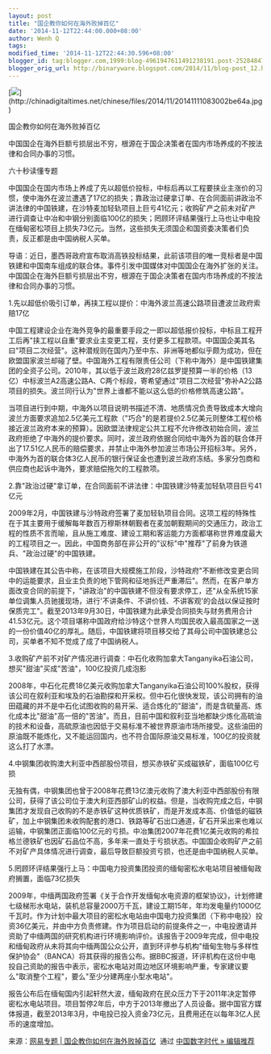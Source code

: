 ```yaml
---
layout: post
title: "国企教你如何在海外败掉百亿"
date: '2014-11-12T22:44:00.000+08:00'
author: Wenh Q
tags:
modified_time: '2014-11-12T22:44:30.596+08:00'
blogger_id: tag:blogger.com,1999:blog-4961947611491238191.post-2528484794513544184
blogger_orig_url: http://binaryware.blogspot.com/2014/11/blog-post_12.html
---
```


[![](https://images-blogger-opensocial.googleusercontent.com/gadgets/proxy?url=http%3A%2F%2Fchinadigitaltimes.net%2Fchinese%2Ffiles%2F2014%2F11%2F20141111083002be64a.jpg&container=blogger&gadget=a&rewriteMime=image%2F*)](http://chinadigitaltimes.net/chinese/files/2014/11/20141111083002be64a.jpg)

国企教你如何在海外败掉百亿

中国国企在海外巨额亏损层出不穷，根源在于国企决策者在国内市场养成的不按法律和合同办事的习惯。

六十秒读懂专题

中国国企在国内市场上养成了先以超低价投标，中标后再以工程要挟业主涨价的习惯，使中海外在波兰遭遇了17亿的损失；靠政治过硬拿订单、在合同面前讲政治不讲法律的中国铁建，在沙特麦加轻轨项目上巨亏41亿元；收购矿产之前未对矿产进行调查让中冶和中钢分别面临100亿的损失；罔顾环评结果强行上马也让中电投在缅甸密松项目上损失73亿元。当然，这些损失无须国企和国资委决策者们负责，反正都是由中国纳税人买单。

导语：近日，墨西哥政府宣布取消高铁投标结果，此前该项目的唯一竞标者是中国铁建和中国南车组成的联合体。事件引发中国媒体对中国国企在海外扩张的关注。中国国企在海外巨额亏损层出不穷，根源在于国企决策者在国内市场养成的不按法律和合同办事的习惯。

1.先以超低价吸引订单，再挟工程以提价：中海外波兰高速公路项目遭波兰政府索赔17亿

中国工程建设企业在海外竞争的最重要手段之一即以超低报价投标，中标且工程开工后再"挟工程以自重"要求业主变更工程，支付更多工程款项。中国国企美其名曰"项目二次经营"。这种潜规则在国内乃至中东、非洲等地都似乎颇为成功，但在欧盟国家波兰却碰了壁。中国海外工程有限责任公司（下称中海外）是中国铁建集团的全资子公司。2010年，其以低于波兰政府28亿兹罗提预算一半的价格（13亿）中标波兰A2高速公路A、C两个标段，寄希望通过"项目二次经营"弥补A2公路项目的损失。波兰同行认为"世界上谁都不能以这么低的价格修筑高速公路"。

当项目进行到中期，中海外以项目说明书描述不清、地质情况负责导致成本大增向波兰方面要求追加2.5亿美元工程款（"巧合"的是若提价2.5亿美元则整体工程价格接近波兰政府本来的预算）。因欧盟法律规定公共工程不允许修改初始合同，波兰政府拒绝了中海外的提价要求。同时，波兰政府依据合同给中海外为首的联合体开出了17.51亿人民币的赔偿要求，并禁止中海外参加波兰市场公开招标3年。另外，中海外为首的联合体3亿人民币的银行保证金也遭到波兰政府冻结。多家分包商和供应商也起诉中海外，要求赔偿拖欠的工程款项。

2.靠"政治过硬"拿订单，在合同面前不讲法律：中国铁建沙特麦加轻轨项目巨亏41亿元

2009年2月，中国铁建与沙特政府签署了麦加轻轨项目合同。这项工程的特殊性在于其主要用于缓解每年数百万穆斯林朝觐者在麦加朝觐期间的交通压力，政治工程的性质不言而喻，且从施工难度、建设工期和客运能力方面都堪称世界难度最大的工程项目之一。因此，中国商务部在非公开的"议标"中"推荐"了前身为铁道兵、"政治过硬"的中国铁建。

中国铁建在其公告中称，在该项目大规模施工阶段，沙特政府"不断修改变更合同中的运能要求，且业主负责的地下管网和征地拆迁严重滞后"。然而，在客户单方面改变合同的前提下，"讲政治"的中国铁建不但没有要求停工，还"从全系统15家单位调集人员驰援现场，进行'不讲条件、不讲价钱、不讲客观'的会战以保证按时保质完工"。截至2013年9月30日，中国铁建为此承受合同损失与财务费用合计41.53亿元。这个项目堪称中国政府给沙特这个世界人均国民收入最高国家之一送的一份价值40亿的厚礼。随后，中国铁建将项目移交给了其母公司中国铁建总公司，买单者不知不觉成了成了中国纳税人。

3.收购矿产前不对矿产情况进行调查：中石化收购加拿大Tanganyika石油公司，想买"甜油"买成"苦油"，100亿投资几成泡影

2008年，中石化花费18亿美元收购加拿大Tanganyika石油公司100%股权，获得该公司在叙利亚和埃及的石油勘探和开采权。但中石化很快发现，该公司拥有的油田蕴藏的并不是中石化试图收购的易开采、适合炼化的"甜油"，而是含硫量高、炼化成本比"甜油"高一倍的"苦油"。而且，目前中国和叙利亚当地都缺少炼化高硫油的技术和设备，高硫原油也因低于交易标准不被世界原油市场所接受。这些油田的原油既不能炼化，又不能运回国内，也不符合国际原油交易标准，100亿的投资就这么打了水漂。

4.中钢集团收购澳大利亚中西部股份项目，想买赤铁矿买成磁铁矿，面临100亿亏损

无独有偶，中钢集团也曾于2008年花费13亿澳元收购了澳大利亚中西部股份有限公司，获得了该公司位于澳大利亚西部矿山的权益。但是，当收购完成之后，中钢集团才发现自己收购的不是赤铁矿这种优质铁矿，而是开发成本高、价值低的磁铁矿，加上中钢集团未收购配套的港口、铁路等矿石出口通道，矿石开采出来也难以运输，中钢集团正面临100亿元的亏损。中冶集团2007年花费1亿美元收购的希拉格兰德铁矿也因矿石品位不高，多年来一直处于亏损状态。中国国企收购矿产之前不对矿产具体情况进行调查，最后导致巨额投资亏损，也还是由中国纳税人买单。

5.罔顾环评结果强行上马：中国电力投资集团投资的缅甸密松水电站项目被缅甸政府搁置，面临73亿损失

2009年，中缅两国政府签署《关于合作开发缅甸水电资源的框架协议》，计划修建七级梯形水电站，装机总容量2000万千瓦，建设工期15年，年均发电量约1000亿千瓦时。作为计划中最大项目的密松水电站由中国电力投资集团（下称中电投）投资36亿美元，并由中方负责修建。作为项目启动的前提条件之一，中电投邀请并资助了中缅两国的研究机构进行环境影响评价。该报告于2009年完成，但中电投和缅甸政府从未将其向中缅两国公众公开，直到环评参与机构"缅甸生物与多样性保护协会"（BANCA）将其获得的报告公布。据BBC报道，环评机构在这份中电投自己资助的报告中表示，密松水电站对周边地区环境影响严重，专家建议要么"取消整个工程"，要么"至少分建两座小型水电站"。

报告公布后在缅甸国内引起轩然大波，缅甸政府在民众压力下于2011年决定暂停密松水电站项目。项目暂停2年后，中方于2013年撤出了人员设备。据中国官方媒体报道，截至2013年3月，中电投已投入资金73亿元，且费用还在以每年3亿人民币的速度增加。

来源：[网易专题 |
国企教你如何在海外败掉百亿](http://feedproxy.google.com/~r/chinagfwblog/~3/zzlAWZgNI-Q/)  通过 [中国数字时代
»
编辑推荐](http://pipes.yahoo.com/pipes/pipe.info?_id=4ebbe79f06d4342d785a0cab9913dc0c)
